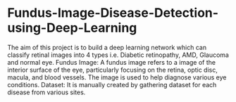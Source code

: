 # Fundus-Image-Disease-Detection-using-Deep-Learning
The aim of this project is to build a deep learning network which can classify retinal images into 4 types i.e. Diabetic retinopathy, AMD, Glaucoma and normal eye.
Fundus Image: A fundus image refers to a image of the interior surface of the eye, particularly focusing on the retina, optic disc, macula, and blood vessels. The image is used to help diagnose various eye conditions.
Dataset: It is manually created by gathering dataset for each disease from various sites.
